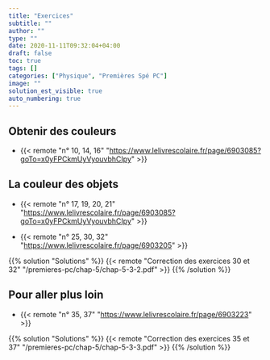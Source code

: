 ```yaml
---
title: "Exercices"
subtitle: ""
author: ""
type: ""
date: 2020-11-11T09:32:04+04:00
draft: false
toc: true
tags: []
categories: ["Physique", "Premières Spé PC"]
image: ""
solution_est_visible: true
auto_numbering: true
---
```


## Obtenir des couleurs

- {{< remote "n° 10, 14, 16" "https://www.lelivrescolaire.fr/page/6903085?goTo=x0yFPCkmUyVyouvbhCIpy" >}}

## La couleur des objets

- {{< remote "n° 17, 19, 20, 21" "https://www.lelivrescolaire.fr/page/6903085?goTo=x0yFPCkmUyVyouvbhCIpy" >}}

- {{< remote "n° 25, 30, 32" "https://www.lelivrescolaire.fr/page/6903205" >}}

{{% solution "Solutions" %}}
{{< remote "Correction des exercices 30 et 32" "/premieres-pc/chap-5/chap-5-3-2.pdf" >}}
{{% /solution %}}

## Pour aller plus loin

- {{< remote "n° 35, 37" "https://www.lelivrescolaire.fr/page/6903223" >}}

{{% solution "Solutions" %}}
{{< remote "Correction des exercices 35 et 37" "/premieres-pc/chap-5/chap-5-3-3.pdf" >}}
{{% /solution %}}
